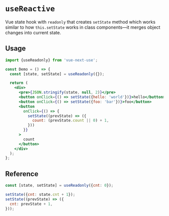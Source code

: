 # `useReactive`

Vue state hook with `readonly` that creates `setState` method which works similar to how
`this.setState` works in class components&mdash;it merges object changes into
current state.


## Usage

```jsx
import {useReadonly} from 'vue-next-use';

const Demo = () => {
  const [state, setState] = useReadonly({});

  return (
    <div>
      <pre>{JSON.stringify(state, null, 2)}</pre>
      <button onClick={() => setState({hello: 'world'})}>hello</button>
      <button onClick={() => setState({foo: 'bar'})}>foo</button>
      <button 
        onClick={() => {
          setState((prevState) => ({
            count: (prevState.count || 0) + 1,
          }))
        }}
      >
        count
      </button>
    </div>
  );
};
```

## Reference

```js
const [state, setState] = useReadonly({cnt: 0});

setState({cnt: state.cnt + 1});
setState((prevState) => ({
  cnt: prevState + 1,
}));
```
